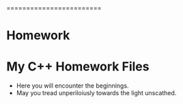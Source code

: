 ========================
# Homework
My C++ Homework Files
========================
- Here you will encounter the beginnings.
- May you tread unperiloiusly towards the light unscathed.
  
